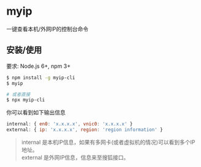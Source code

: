 # myip

一键查看本机/外网IP的控制台命令

## 安装/使用

要求: Node.js 6+, npm 3+

``` sh
$ npm install -g myip-cli
$ myip

# 或者直接
$ npx myip-cli
```

你可以看到如下输出信息

``` js
internal: { en0: 'x.x.x.x', vnic0: 'x.x.x.x' }
external: { ip: 'x.x.x.x', region: 'region information' }
```

> internal 是本机IP信息，如果有多网卡(或者虚拟机的情况)可以看到多个IP地址。  
> external 是外网IP信息，信息来至搜狐接口。  
